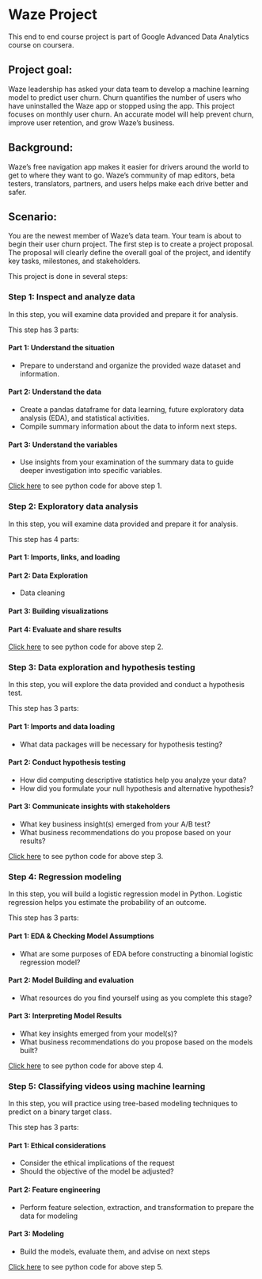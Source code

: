 # Waze Project
This end to end course project is part of Google Advanced Data Analytics course on coursera.

## Project goal:
Waze leadership has asked your data team to develop a machine learning model to predict user churn. Churn quantifies the number of users who have uninstalled the Waze app or stopped using the app. This project focuses on monthly user churn. An accurate model will help prevent churn, improve user retention, and grow Waze’s business.

## Background:
Waze’s free navigation app makes it easier for drivers around the world to get to where they want to go. Waze’s community of map editors, beta testers, translators, partners, and users helps make each drive better and safer.

## Scenario:
You are the newest member of Waze’s data team. Your team is about to begin their user churn project. The first step is to create a project proposal. The proposal will clearly define the overall goal of the project, and identify key tasks, milestones, and stakeholders. 

This project is done in several steps:

### Step 1: Inspect and analyze data
In this step, you will examine data provided and prepare it for analysis.

This step has 3 parts:

#### Part 1: Understand the situation
* Prepare to understand and organize the provided waze dataset and information.

#### Part 2: Understand the data
* Create a pandas dataframe for data learning, future exploratory data analysis (EDA), and statistical activities.
* Compile summary information about the data to inform next steps.

#### Part 3: Understand the variables
* Use insights from your examination of the summary data to guide deeper investigation into specific variables.

[Click here](https://github.com/rajmanish31/TikTok-Project/blob/main/Code/Inspect_and_analyse.ipynb) to see python code for above step 1.

### Step 2: Exploratory data analysis
In this step, you will examine data provided and prepare it for analysis.

This step has 4 parts:

#### Part 1: Imports, links, and loading

####  Part 2: Data Exploration
* Data cleaning

#### Part 3: Building visualizations

#### Part 4: Evaluate and share results

[Click here](https://github.com/rajmanish31/TikTok-Project/blob/main/Code/EDA.ipynb) to see python code for above step 2.

### Step 3: Data exploration and hypothesis testing
In this step, you will explore the data provided and conduct a hypothesis test.

This step has 3 parts:

#### Part 1: Imports and data loading
* What data packages will be necessary for hypothesis testing?

#### Part 2: Conduct hypothesis testing
* How did computing descriptive statistics help you analyze your data?
* How did you formulate your null hypothesis and alternative hypothesis?

#### Part 3: Communicate insights with stakeholders
* What key business insight(s) emerged from your A/B test?
* What business recommendations do you propose based on your results?

[Click here](https://github.com/rajmanish31/TikTok-Project/blob/main/Code/Hypothesis_testing.ipynb) to see python code for above step 3.

### Step 4: Regression modeling
In this step, you will build a logistic regression model in Python. Logistic regression helps you estimate the probability of an outcome.

This step has 3 parts:

#### Part 1: EDA & Checking Model Assumptions
* What are some purposes of EDA before constructing a binomial logistic regression model?

#### Part 2: Model Building and evaluation
* What resources do you find yourself using as you complete this stage?

#### Part 3: Interpreting Model Results
* What key insights emerged from your model(s)?
* What business recommendations do you propose based on the models built?

[Click here](https://github.com/rajmanish31/TikTok-Project/blob/main/Code/Regression_modeling.ipynb) to see python code for above step 4.

### Step 5: Classifying videos using machine learning
In this step, you will practice using tree-based modeling techniques to predict on a binary target class.

This step has 3 parts:

#### Part 1: Ethical considerations
* Consider the ethical implications of the request
* Should the objective of the model be adjusted?

#### Part 2: Feature engineering
* Perform feature selection, extraction, and transformation to prepare the data for modeling

#### Part 3: Modeling
* Build the models, evaluate them, and advise on next steps

[Click here](https://github.com/rajmanish31/TikTok-Project/blob/main/Code/Machine_learning_model.ipynb) to see python code for above step 5.
